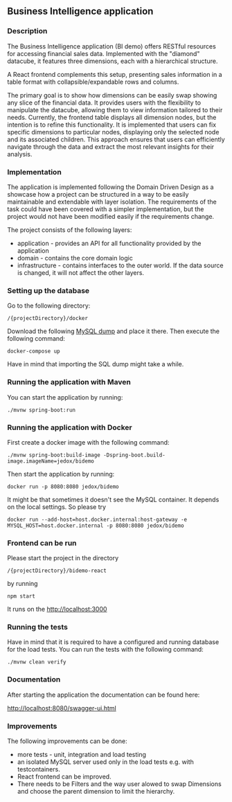 ## Business Intelligence application

### Description
The Business Intelligence application (BI demo) offers RESTful resources for accessing financial sales data. Implemented with the "diamond" datacube, it features three dimensions, each with a hierarchical structure.

A React frontend complements this setup, presenting sales information in a table format with collapsible/expandable rows and columns.

The primary goal is to show how dimensions can be easily swap showing any slice of the financial data. It provides users with the flexibility to manipulate the datacube, allowing them to view information tailored to their needs. Currently, the frontend table displays all dimension nodes, but the intention is to refine this functionality. 
It is implemented that users can fix specific dimensions to particular nodes, displaying only the selected node and its associated children. This approach ensures that users can efficiently navigate through the data and extract the most relevant insights for their analysis.
### Implementation
The application is implemented following the Domain Driven Design as a showcase how a project can be structured in a way to be easily maintainable and extendable with layer isolation.
The requirements of the task could have been covered with a simpler implementation, but the project would not have been modified easily if the requirements change.

The project consists of the following layers:
* application - provides an API for all functionality provided by the application
* domain - contains the core domain logic
* infrastructure - contains interfaces to the outer world. If the data source is changed, it will not affect the other layers.

### Setting up the database
Go to the following directory:

```
/{projectDirectory}/docker
```
Download the following
[MySQL dump](https://drive.google.com/file/d/1toUEFeBSV6Kp2pfRlCRxhegOHxaaaQla/view?usp=sharing)
and place it there. Then execute the following command:
```
docker-compose up
```
Have in mind that importing the SQL dump might take a while.

### Running the application with Maven
You can start the application by running:
```
./mvnw spring-boot:run
```
### Running the application with Docker
First create a docker image with the following command:
```
./mvnw spring-boot:build-image -Dspring-boot.build-image.imageName=jedox/bidemo
```
Then start the application by running:
```
docker run -p 8080:8080 jedox/bidemo
```
It might be that sometimes it doesn't see the MySQL container. It depends on the local settings. So please try
```
docker run --add-host=host.docker.internal:host-gateway -e MYSQL_HOST=host.docker.internal -p 8080:8080 jedox/bidemo
```
### Frontend can be run 
Please start the project in the directory 
```
/{projectDirectory}/bidemo-react
```
by running 
```
npm start
```
It runs on the
[http://localhost:3000](http://localhost:3000)
### Running the tests
Have in mind that it is required to have a configured and running database for the load tests. You can run the tests with the following command:
```
./mvnw clean verify
```

### Documentation
After starting the application the documentation can be found here:

[http://localhost:8080/swagger-ui.html](http://localhost:8080/swagger-ui.html)

### Improvements
The following improvements can be done:
* more tests - unit, integration and load testing
* an isolated MySQL server used only in the load tests e.g. with testcontainers.
* React frontend can be improved.
* There needs to be Filters and the way user alowed to swap Dimensions and choose the parent dimension to limit the hierarchy.
